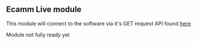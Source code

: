 ## Ecamm Live module
This module will connect to the software via it's GET request API found [here](https://github.com/bitfocus/companion-module-requests/files/4934979/EcammLiveControl.pdf)

Module not fully ready yet